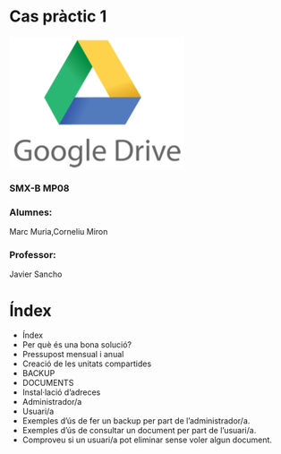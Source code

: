 # Cas pràctic 1
![](fotodrive.png)


### SMX-B MP08

### Alumnes:
Marc Muria,Corneliu Miron

### Professor:
Javier Sancho



# Índex
* Índex	
* Per què és una bona solució?	
* Pressupost mensual i anual	
* Creació de les unitats compartides	
* BACKUP	
* DOCUMENTS	
* Instal·lació d’adreces	
* Administrador/a	
* Usuari/a	
* Exemples d’ús de fer un backup per part de l’administrador/a.	
* Exemples d’ús de consultar un document per part de l’usuari/a.	
* Comproveu si un usuari/a pot eliminar sense voler algun document.
